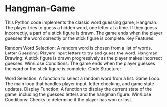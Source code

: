 # Hangman-Game
This Python code implements the classic word guessing game, Hangman. The player tries to guess a hidden word, one letter at a time. If they guess incorrectly, a part of a stick figure is drawn. The game ends when the player guesses the word correctly or the stick figure is complete.
Key Features:

Random Word Selection: A random word is chosen from a list of words.
Letter Guessing: Players input letters to try and guess the word.
Hangman Drawing: A stick figure is drawn progressively as the player makes incorrect guesses.
Win/Lose Conditions: The game ends when the player guesses the word or the stick figure is complete.
Code Structure:

Word Selection: A function to select a random word from a list.
Game Loop: The main loop that handles player input, letter checking, and game state updates.
Display Function: A function to display the current state of the game, including the guessed letters and the hangman figure.
Win/Lose Conditions: Checks to determine if the player has won or lost.
